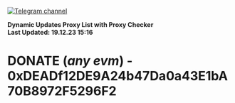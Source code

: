 [![Telegram channel](https://img.shields.io/endpoint?url=https://runkit.io/damiankrawczyk/telegram-badge/branches/master?url=https://t.me/n4z4v0d)](https://t.me/n4z4v0d) 

**Dynamic Updates Proxy List with Proxy Checker**  
**Last Updated: 19.12.23 15:16**

# DONATE (_any evm_) - 0xDEADf12DE9A24b47Da0a43E1bA70B8972F5296F2

